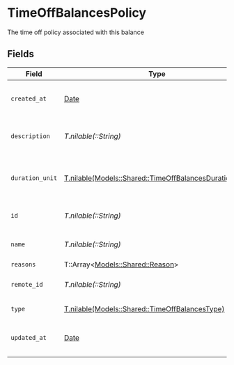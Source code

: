 # TimeOffBalancesPolicy

The time off policy associated with this balance


## Fields

| Field                                                                                                        | Type                                                                                                         | Required                                                                                                     | Description                                                                                                  | Example                                                                                                      |
| ------------------------------------------------------------------------------------------------------------ | ------------------------------------------------------------------------------------------------------------ | ------------------------------------------------------------------------------------------------------------ | ------------------------------------------------------------------------------------------------------------ | ------------------------------------------------------------------------------------------------------------ |
| `created_at`                                                                                                 | [Date](https://ruby-doc.org/stdlib-2.6.1/libdoc/date/rdoc/Date.html)                                         | :heavy_minus_sign:                                                                                           | The created_at date of this policy                                                                           | 2021-01-01T01:01:01.000Z                                                                                     |
| `description`                                                                                                | *T.nilable(::String)*                                                                                        | :heavy_minus_sign:                                                                                           | The description of this policy                                                                               | Usable for regional and national holidays of employees.                                                      |
| `duration_unit`                                                                                              | [T.nilable(Models::Shared::TimeOffBalancesDurationUnit)](../../models/shared/timeoffbalancesdurationunit.md) | :heavy_minus_sign:                                                                                           | The duration unit of the current policy                                                                      |                                                                                                              |
| `id`                                                                                                         | *T.nilable(::String)*                                                                                        | :heavy_minus_sign:                                                                                           | Unique identifier                                                                                            | 8187e5da-dc77-475e-9949-af0f1fa4e4e3                                                                         |
| `name`                                                                                                       | *T.nilable(::String)*                                                                                        | :heavy_minus_sign:                                                                                           | The name of this policy                                                                                      | Holidays                                                                                                     |
| `reasons`                                                                                                    | T::Array<[Models::Shared::Reason](../../models/shared/reason.md)>                                            | :heavy_minus_sign:                                                                                           | N/A                                                                                                          |                                                                                                              |
| `remote_id`                                                                                                  | *T.nilable(::String)*                                                                                        | :heavy_minus_sign:                                                                                           | Provider's unique identifier                                                                                 | 8187e5da-dc77-475e-9949-af0f1fa4e4e3                                                                         |
| `type`                                                                                                       | [T.nilable(Models::Shared::TimeOffBalancesType)](../../models/shared/timeoffbalancestype.md)                 | :heavy_minus_sign:                                                                                           | The type of this policy                                                                                      |                                                                                                              |
| `updated_at`                                                                                                 | [Date](https://ruby-doc.org/stdlib-2.6.1/libdoc/date/rdoc/Date.html)                                         | :heavy_minus_sign:                                                                                           | The updated_at date of this policy                                                                           | 2021-01-01T01:01:01.000Z                                                                                     |